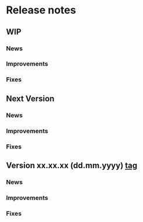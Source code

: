 # Release notes

## WIP

### News

### Improvements

### Fixes

## Next Version

### News

### Improvements

### Fixes

## <a id="xx.xx.xx"></a>Version xx.xx.xx (dd.mm.yyyy) [tag](../../releases/tag/vxx.xx.xx)

### News

### Improvements

### Fixes
